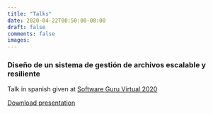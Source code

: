 ```yaml
---
title: "Talks"
date: 2020-04-22T00:50:00-08:00
draft: false
comments: false
images:
---
```


### Diseño de un sistema de gestión de archivos escalable y resiliente

Talk in spanish given at [Software Guru Virtual 2020](https://sg.com.mx/sgvirtual/)

[Download presentation](https://s3.amazonaws.com/danvalencia_my_site/Disen%CC%83o_de_un_sistema_de_gestion_de_archivos.pdf)
